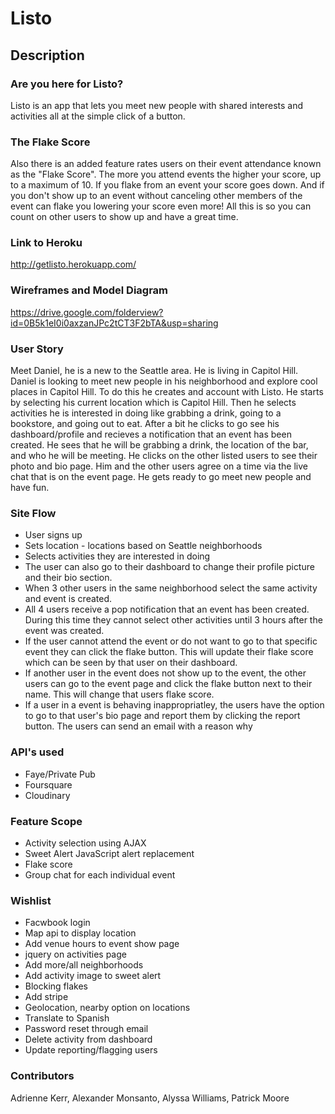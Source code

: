 # Listo

## Description

### Are you here for Listo?
Listo is an app that lets you meet new people with shared interests and activities all at the simple click of a button.

### The Flake Score
Also there is an added feature rates users on their event attendance known as the "Flake Score". The more you attend events the higher your score, up to a maximum of 10. If you flake from an event your score goes down. And if you don't show up to an event without canceling other members of the event can flake you lowering your score even more! All this is so you can count on other users to show up and have a great time.

### Link to Heroku
<http://getlisto.herokuapp.com/>

### Wireframes and Model Diagram
<https://drive.google.com/folderview?id=0B5k1eI0i0axzanJPc2tCT3F2bTA&usp=sharing>

### User Story

Meet Daniel, he is a new to the Seattle area. He is living in Capitol Hill. Daniel is looking to meet new people in his neighborhood and explore cool places in Capitol Hill. To do this he creates and account with Listo. He starts by selecting his current location which is Capitol Hill. Then he selects activities he is interested in doing like grabbing a drink, going to a bookstore, and going out to eat. After a bit he clicks to go see his dashboard/profile and recieves a notification that an event has been created. He sees that he will be grabbing a drink, the location of the bar, and who he will be meeting. He clicks on the other listed users to see their photo and bio page. Him and the other users agree on a time via the live chat that is on the event page. He gets ready to go meet new people and have fun.

### Site Flow

* User signs up
* Sets location - locations based on Seattle neighborhoods
* Selects activities they are interested in doing
* The user can also go to their dashboard to change their profile picture and their bio section.
* When 3 other users in the same neighborhood select the same activity and event is created.
* All 4 users receive a pop notification that an event has been created. During this time they cannot select other activities until 3 hours after the event was created.
* If the user cannot attend the event or do not want to go to that specific event they can click the flake button. This will update their flake score which can be seen by that user on their dashboard.
* If another user in the event does not show up to the event, the other users can go to the event page and click the flake button next to their name. This will change that users flake score.
* If a user in a event is behaving inappropriatley, the users have the option to go to that user's bio page and report them by clicking the report button. The users can send an email with a reason why



### API's used
* Faye/Private Pub
* Foursquare
* Cloudinary

### Feature Scope
* Activity selection using AJAX
* Sweet Alert JavaScript alert replacement
* Flake score
* Group chat for each individual event


### Wishlist
* Facwbook login
* Map api to display location
* Add venue hours to event show page 
* jquery on activities page 
* Add more/all neighborhoods
* Add activity image to sweet alert
* Blocking flakes
* Add stripe
* Geolocation, nearby option on locations
* Translate to Spanish
* Password reset through email
* Delete activity from dashboard
* Update reporting/flagging users


### Contributors
Adrienne Kerr, Alexander Monsanto, Alyssa Williams, Patrick Moore
